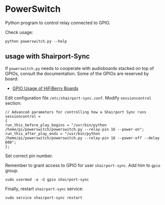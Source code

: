 # PowerSwitch
Python program to control relay connected to GPIO.

Check usage:
```
python powerswitch.py --help
```

## usage with Shairport-Sync

If `powerswitch.py` needs to cooperate with audioboards stacked on top of GPIOs, consult the documentation. Some of the GPIOs are reserved by board:

- [GPIO Usage of HiFiBerry Boards](https://www.hifiberry.com/build/documentation/gpio-usage-of-hifiberry-boards/)


Edit configuration file `/etc/shairport-sync.conf`. Modify `sessioncontrol` section:

```
// Advanced parameters for controlling how a Shairport Sync runs
sessioncontrol = 
{
run_this_before_play_begins = "/usr/bin/python /home/pi/powerswitch/powerswitch.py --relay-pin 16 --power-on";
run_this_after_play_ends = "/usr/bin/python /home/pi/powerswitch/powerswitch.py --relay-pin 16 --power-off --delay 600";
};
```
Set correct pin number.

Remember to grant access to GPIO for user `shairport-sync`. Add him to `gpio` group. 
```
sudo usermod -a -G gpio shairport-sync
```

Finally, restart `shairport-sync` service:
```
sudo service shairport-sync restart
```
